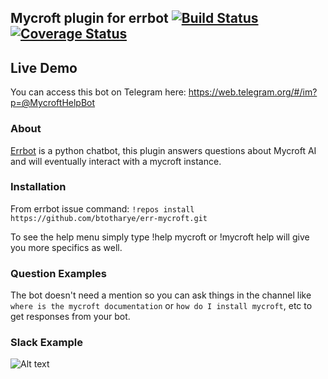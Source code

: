 ## Mycroft plugin for errbot [![Build Status](https://travis-ci.org/btotharye/err-mycroft.svg?branch=master)](https://travis-ci.org/btotharye/err-mycroft) [![Coverage Status](https://coveralls.io/repos/github/btotharye/err-mycroft/badge.svg?branch=master)](https://coveralls.io/github/btotharye/err-mycroft?branch=master)

## Live Demo
You can access this bot on Telegram here: https://web.telegram.org/#/im?p=@MycroftHelpBot

### About
[Errbot](http://errbot.io) is a python chatbot, this plugin answers questions about Mycroft AI and will eventually interact with a mycroft instance.

### Installation
From errbot issue command: `!repos install https://github.com/btotharye/err-mycroft.git`

To see the help menu simply type !help mycroft or !mycroft help will give you more specifics as well.

### Question Examples
The bot doesn't need a mention so you can ask things in the channel like `where is the mycroft documentation` or `how do I install mycroft`, etc to get responses from your bot.

### Slack Example
![Alt text](https://github.com/btotharye/err-mycroft/blob/master/mycroft_bot.png "Slack Example Screenshot")
